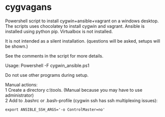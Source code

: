 # cygvagans
Powershell script to install cygwin+ansible+vagrant on a  windows desktop.
The scripts uses chocolatey to install cygwin and  vagrant.
Ansible is installed using python pip.
Virtualbox is  not installed.

It is not intended as a silent installation. (questions will be asked, setups will be shown.)

See the comments in the script for more details.

Usage:
Powershell -F cygwin_ansible.ps1

Do not use other programs during setup.


Manual actions:<br>
1 Create a directory c:\tools. (Manual because you may have to use administrator)<br>
2 Add to .bashrc or .bash-profile (cygwin ssh has ssh multiplexing issues):
  ```
  export ANSIBLE_SSH_ARGS='-o ControlMaster=no'
  ```
